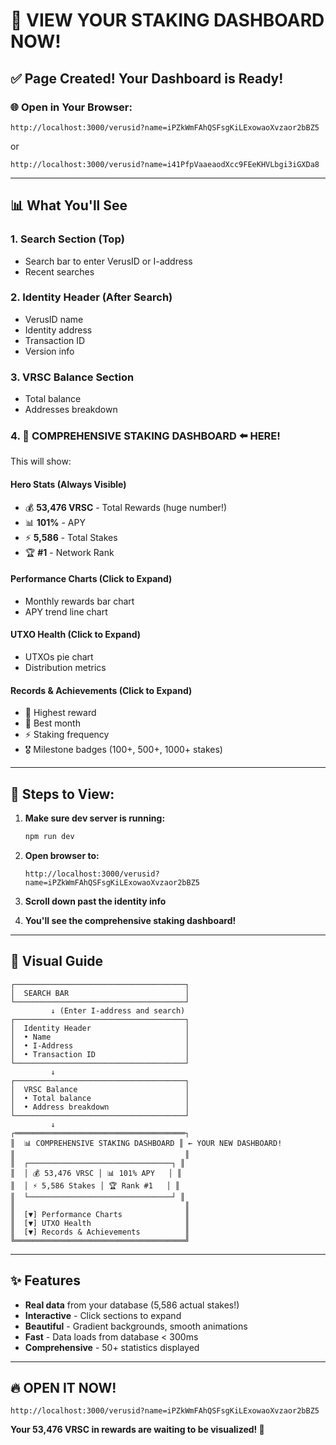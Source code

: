 # 🎯 VIEW YOUR STAKING DASHBOARD NOW!

## ✅ Page Created! Your Dashboard is Ready!

### 🌐 **Open in Your Browser:**

```
http://localhost:3000/verusid?name=iPZkWmFAhQSFsgKiLExowaoXvzaor2bBZ5
```

or

```
http://localhost:3000/verusid?name=i41PfpVaaeaodXcc9FEeKHVLbgi3iGXDa8
```

---

## 📊 What You'll See

### **1. Search Section (Top)**
- Search bar to enter VerusID or I-address
- Recent searches

### **2. Identity Header (After Search)**
- VerusID name
- Identity address
- Transaction ID
- Version info

### **3. VRSC Balance Section**
- Total balance
- Addresses breakdown

### **4. 🎉 COMPREHENSIVE STAKING DASHBOARD ⬅️ HERE!**

This will show:

#### **Hero Stats (Always Visible)**
- 💰 **53,476 VRSC** - Total Rewards (huge number!)
- 📊 **101%** - APY 
- ⚡ **5,586** - Total Stakes
- 🏆 **#1** - Network Rank

#### **Performance Charts (Click to Expand)**
- Monthly rewards bar chart
- APY trend line chart

#### **UTXO Health (Click to Expand)**
- UTXOs pie chart
- Distribution metrics

#### **Records & Achievements (Click to Expand)**
- 🏅 Highest reward
- 📅 Best month
- ⚡ Staking frequency
- 🎖️ Milestone badges (100+, 500+, 1000+ stakes)

---

## 🚀 Steps to View:

1. **Make sure dev server is running:**
   ```bash
   npm run dev
   ```

2. **Open browser to:**
   ```
   http://localhost:3000/verusid?name=iPZkWmFAhQSFsgKiLExowaoXvzaor2bBZ5
   ```

3. **Scroll down past the identity info**

4. **You'll see the comprehensive staking dashboard!**

---

## 🎨 Visual Guide

```
┌──────────────────────────────────────┐
│  SEARCH BAR                          │
└──────────────────────────────────────┘
         ↓ (Enter I-address and search)
┌──────────────────────────────────────┐
│  Identity Header                     │
│  • Name                              │
│  • I-Address                         │
│  • Transaction ID                    │
└──────────────────────────────────────┘
         ↓
┌──────────────────────────────────────┐
│  VRSC Balance                        │
│  • Total balance                     │
│  • Address breakdown                 │
└──────────────────────────────────────┘
         ↓
┌══════════════════════════════════════┐
║  📊 COMPREHENSIVE STAKING DASHBOARD ║ ← YOUR NEW DASHBOARD!
║                                      ║
║  ┌────────────────────────────────┐ ║
║  │ 💰 53,476 VRSC │ 📊 101% APY   │ ║
║  │ ⚡ 5,586 Stakes │ 🏆 Rank #1   │ ║
║  └────────────────────────────────┘ ║
║                                      ║
║  [▼] Performance Charts              ║
║  [▼] UTXO Health                     ║
║  [▼] Records & Achievements          ║
╚══════════════════════════════════════╝
```

---

## ✨ Features

- **Real data** from your database (5,586 actual stakes!)
- **Interactive** - Click sections to expand
- **Beautiful** - Gradient backgrounds, smooth animations
- **Fast** - Data loads from database < 300ms
- **Comprehensive** - 50+ statistics displayed

---

## 🔥 **OPEN IT NOW!**

```
http://localhost:3000/verusid?name=iPZkWmFAhQSFsgKiLExowaoXvzaor2bBZ5
```

**Your 53,476 VRSC in rewards are waiting to be visualized! 🎊**

